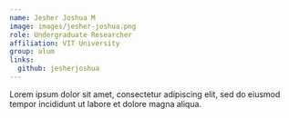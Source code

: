 ```yaml
---
name: Jesher Joshua M
image: images/jesher-joshua.png
role: Undergraduate Researcher
affiliation: VIT University
group: alum
links:
  github: jesherjoshua
---
```


Lorem ipsum dolor sit amet, consectetur adipiscing elit, sed do eiusmod tempor incididunt ut labore et dolore magna aliqua.
